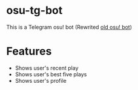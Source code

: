 # osu-tg-bot
This is a Telegram osu! bot (Rewrited <a href="https://github.com/Konako1/old-osu-tg-bot">old osu! bot</a>)

<h1>Features</h1>

- Shows user's recent play
- Shows user's best five plays
- Shows user's profile 
